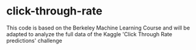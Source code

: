 # click-through-rate

This code is based on the Berkeley Machine Learning Course and will be adapted to analyze the full data of the Kaggle 'Click Through Rate predictions' challenge   

